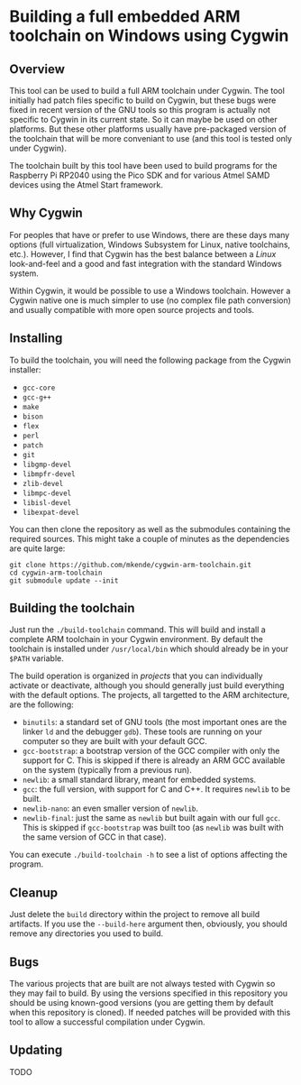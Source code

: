 # Building a full embedded ARM toolchain on Windows using Cygwin

## Overview

This tool can be used to build a full ARM toolchain under Cygwin. The tool
initially had patch files specific to build on Cygwin, but these bugs were fixed
in recent version of the GNU tools so this program is actually not specific to
Cygwin in its current state. So it can maybe be used on other platforms. But
these other platforms usually have pre-packaged version of the toolchain that
will be more conveniant to use (and this tool is tested only under Cygwin).

The toolchain built by this  tool have been used to build programs for the
Raspberry Pi RP2040 using the Pico SDK and for various Atmel SAMD devices using
the Atmel Start framework.

## Why Cygwin

For peoples that have or prefer to use Windows, there are these days many
options (full virtualization, Windows Subsystem for Linux, native toolchains,
etc.). However, I find that Cygwin has the best balance between a _Linux_
look-and-feel and a good  and fast integration with the standard Windows system.

Within Cygwin, it would be possible to use a Windows toolchain. However a Cygwin
native one is much simpler to use (no complex file path conversion) and usually
compatible with more open source projects and tools.

## Installing

To build the toolchain, you will need the following package from the Cygwin
installer:

-   `gcc-core`
-   `gcc-g++`
-   `make`
-   `bison`
-   `flex`
-   `perl`
-   `patch`
-   `git`
-   `libgmp-devel`
-   `libmpfr-devel`
-   `zlib-devel`
-   `libmpc-devel`
-   `libisl-devel`
-   `libexpat-devel`

You can then clone the repository as well as the submodules containing the
required sources. This might take a couple of minutes as the dependencies are
quite large:

```shell
git clone https://github.com/mkende/cygwin-arm-toolchain.git
cd cygwin-arm-toolchain
git submodule update --init
```

## Building the toolchain

Just run the `./build-toolchain` command. This will build and install a complete
ARM toolchain in your Cygwin environment. By default the toolchain is installed
under `/usr/local/bin` which should already be in your `$PATH` variable.

The build operation is organized in _projects_ that you can individually
activate or deactivate, although you should generally just build everything with
the default options. The projects, all targetted to the ARM architecture, are
the following:

-   `binutils`: a standard set of GNU tools (the most important ones are the 
    linker `ld` and the debugger `gdb`). These tools are running on your
    computer so they are built with your default GCC.
-   `gcc-bootstrap`: a bootstrap version of the GCC compiler with only the
    support for C. This is skipped if there is already an ARM GCC available on
    the system (typically from a previous run).
-   `newlib`: a small standard library, meant for embedded systems.
-   `gcc`: the full version, with support for C and C++. It requires `newlib` to
    be built.
-   `newlib-nano`: an even smaller version of `newlib`.
-   `newlib-final`: just the same as `newlib` but built again with our full
    `gcc`. This is skipped if `gcc-bootstrap` was built too (as `newlib` was
    built with the same version of GCC in that case).

You can execute `./build-toolchain -h` to see a list of options affecting the
program.

## Cleanup

Just delete the `build` directory within the project to remove all build
artifacts. If you use the `--build-here` argument then, obviously, you should
remove any directories you used to build.

## Bugs

The various projects that are built are not always tested with Cygwin so they
may fail to build. By using the versions specified in this repository you should
be using known-good versions (you are getting them by default when this
repository is cloned). If needed patches will be provided with this tool to
allow a successful compilation under Cygwin.

## Updating

TODO